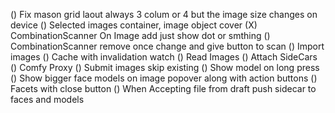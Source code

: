 () Fix mason grid laout always 3 colum or 4 but the image size changes on device
() Selected images container, image object cover
(X) CombinationScanner On Image add just show dot or smthing
() CombinationScanner remove once change and give button to scan
() Import images
() Cache with invalidation watch
() Read Images
() Attach SideCars
() Comfy Proxy
() Submit images skip existing
() Show model on long press
() Show bigger face models on image popover along with action buttons
() Facets with close button
() When Accepting file from draft push sidecar to faces and models

